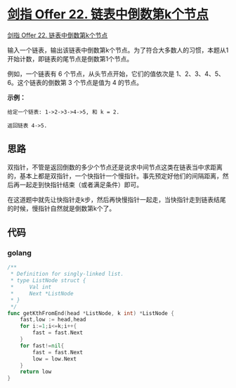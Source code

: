 # [剑指 Offer 22. 链表中倒数第k个节点](https://leetcode.cn/problems/lian-biao-zhong-dao-shu-di-kge-jie-dian-lcof/)

 [剑指 Offer 22. 链表中倒数第k个节点](https://leetcode.cn/problems/lian-biao-zhong-dao-shu-di-kge-jie-dian-lcof/)

输入一个链表，输出该链表中倒数第k个节点。为了符合大多数人的习惯，本题从1开始计数，即链表的尾节点是倒数第1个节点。

例如，一个链表有 6 个节点，从头节点开始，它们的值依次是 1、2、3、4、5、6。这个链表的倒数第 3 个节点是值为 4 的节点。



**示例：**

```
给定一个链表: 1->2->3->4->5, 和 k = 2.

返回链表 4->5.
```



## 思路

双指针，不管是返回倒数的多少个节点还是说求中间节点这类在链表当中求距离的，基本上都是双指针，一个快指针一个慢指针。事先预定好他们的间隔距离，然后再一起走到快指针结束（或者满足条件）即可。



在这道题中就先让快指针走k步，然后再快慢指针一起走，当快指针走到链表结尾的时候，慢指针自然就是倒数第k个了。



## 代码

### golang

```go
/**
 * Definition for singly-linked list.
 * type ListNode struct {
 *     Val int
 *     Next *ListNode
 * }
 */
func getKthFromEnd(head *ListNode, k int) *ListNode {
    fast,low := head,head
    for i:=1;i<=k;i++{
        fast = fast.Next
    }
    for fast!=nil{
        fast = fast.Next
        low = low.Next
    }
    return low
}
```

